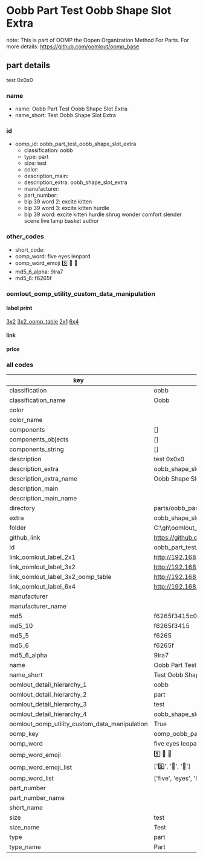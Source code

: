 # Oobb Part Test Oobb Shape Slot Extra  

note: This is part of OOMP the Oopen Organization Method For Parts. For more details: https://github.com/oomlout/oomp_base

##  part details
  



test 0x0x0



### name
* name: Oobb Part Test Oobb Shape Slot Extra
* name_short: Test Oobb Shape Slot Extra
### id
* oomp_id: oobb_part_test_oobb_shape_slot_extra
  * classification: oobb
  * type: part
  * size: test
  * color: 
  * description_main: 
  * description_extra: oobb_shape_slot_extra
  * manufacturer: 
  * part_number: 
  * bip 39 word 2: excite kitten
  * bip 39 word 3: excite kitten hurdle
  * bip 39 word: excite kitten hurdle shrug wonder comfort slender scene live lamp basket author

### other_codes
* short_code: 
* oomp_word: five eyes leopard
* oomp_word_emoji :five: :eyes: :leopard:
* md5_6_alpha: 9lra7
* md5_6: f6265f






### oomlout_oomp_utility_custom_data_manipulation
#### label print
[3x2](http://192.168.1.245:1112/?label=oomp%209lra7)
[3x2_oomp_table](http://192.168.1.108:1112/?label=oomp%209lra7)
[2x1](http://192.168.1.242:1112/?label=oomp%209lra7)
[6x4](http://192.168.1.55:1112/?label=oomp%209lra7)    

#### link

                              

#### price







### all codes 
| key | value |  
| --- | --- |  
| classification | oobb |  
| classification_name | Oobb |  
| color |  |  
| color_name |  |  
| components | [] |  
| components_objects | [] |  
| components_string | [] |  
| description | test 0x0x0 |  
| description_extra | oobb_shape_slot_extra |  
| description_extra_name | Oobb Shape Slot Extra |  
| description_main |  |  
| description_main_name |  |  
| directory | parts/oobb_part_test_oobb_shape_slot_extra |  
| extra | oobb_shape_slot |  
| folder | C:\gh\oomlout_oobb_version_4_generated_parts\parts\oobb_part_test_oobb_shape_slot_extra |  
| github_link | https://github.com/oomlout/oomlout_oomp_part_src/tree/main/parts/oobb_part_test_oobb_shape_slot_extra |  
| id | oobb_part_test_oobb_shape_slot_extra |  
| link_oomlout_label_2x1 | http://192.168.1.242:1112/?label=oomp%209lra7 |  
| link_oomlout_label_3x2 | http://192.168.1.245:1112/?label=oomp%209lra7 |  
| link_oomlout_label_3x2_oomp_table | http://192.168.1.108:1112/?label=oomp%209lra7 |  
| link_oomlout_label_6x4 | http://192.168.1.55:1112/?label=oomp%209lra7 |  
| manufacturer |  |  
| manufacturer_name |  |  
| md5 | f6265f3415c09968b8fe8c74df1ed276 |  
| md5_10 | f6265f3415 |  
| md5_5 | f6265 |  
| md5_6 | f6265f |  
| md5_6_alpha | 9lra7 |  
| name | Oobb Part Test Oobb Shape Slot Extra |  
| name_short | Test Oobb Shape Slot Extra |  
| oomlout_detail_hierarchy_1 | oobb |  
| oomlout_detail_hierarchy_2 | part |  
| oomlout_detail_hierarchy_3 | test |  
| oomlout_detail_hierarchy_4 | oobb_shape_slot_extra |  
| oomlout_oomp_utility_custom_data_manipulation | True |  
| oomp_key | oomp_oobb_part_test_oobb_shape_slot_extra |  
| oomp_word | five eyes leopard |  
| oomp_word_emoji | :five: :eyes: :leopard: |  
| oomp_word_emoji_list | [':five:', ':eyes:', ':leopard:'] |  
| oomp_word_list | ['five', 'eyes', 'leopard'] |  
| part_number |  |  
| part_number_name |  |  
| short_name |  |  
| size | test |  
| size_name | Test |  
| type | part |  
| type_name | Part |  
